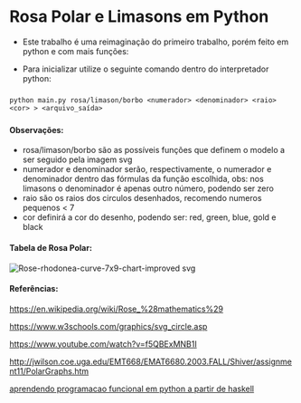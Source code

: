# Rosa Polar e Limasons em Python

* Este trabalho é uma reimaginação do primeiro trabalho, porém feito em python e com mais funções:

* Para inicializar utilize o seguinte comando dentro do interpretador python: 

###
    python main.py rosa/limason/borbo <numerador> <denominador> <raio> <cor> > <arquivo_saída>
###
#### Observações: 
* rosa/limason/borbo são as possíveis funções que definem o modelo a ser seguido pela imagem svg
* numerador e denominador serão, respectivamente,  o numerador e denominador dentro das fórmulas da função escolhida, obs: nos limasons o denominador é apenas outro número, podendo ser zero 
* raio são os raios dos circulos desenhados, recomendo numeros pequenos < 7
* cor definirá a cor do desenho, podendo ser: red, green, blue, gold e black
#### Tabela de Rosa Polar:
![Rose-rhodonea-curve-7x9-chart-improved svg](https://user-images.githubusercontent.com/92885433/168519450-d4576c15-8094-46ee-9677-c1efe90497b1.png)





#### Referências:

https://en.wikipedia.org/wiki/Rose_%28mathematics%29

https://www.w3schools.com/graphics/svg_circle.asp

https://www.youtube.com/watch?v=f5QBExMNB1I

http://jwilson.coe.uga.edu/EMT668/EMAT6680.2003.FALL/Shiver/assignment11/PolarGraphs.htm

[aprendendo programacao funcional em python a partir de haskell](https://docs.google.com/presentation/d/1YIBejw-GLaA_hH7nKm5k_iNII3TQbwU4Db97rBP27MU/edit?usp=drivesdk)
